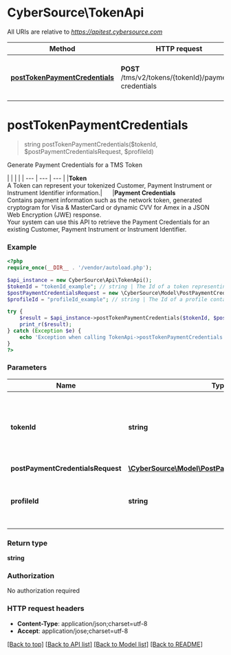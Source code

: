 # CyberSource\TokenApi

All URIs are relative to *https://apitest.cybersource.com*

Method | HTTP request | Description
------------- | ------------- | -------------
[**postTokenPaymentCredentials**](TokenApi.md#postTokenPaymentCredentials) | **POST** /tms/v2/tokens/{tokenId}/payment-credentials | Generate Payment Credentials for a TMS Token


# **postTokenPaymentCredentials**
> string postTokenPaymentCredentials($tokenId, $postPaymentCredentialsRequest, $profileId)

Generate Payment Credentials for a TMS Token

|  |  |  |     | --- | --- | --- |     |**Token**<br>A Token can represent your tokenized Customer, Payment Instrument or Instrument Identifier information.|&nbsp;&nbsp;&nbsp;&nbsp;&nbsp;&nbsp;|**Payment Credentials**<br>Contains payment information such as the network token, generated cryptogram for Visa & MasterCard or dynamic CVV for Amex in a JSON Web Encryption (JWE) response.<br>Your system can use this API to retrieve the Payment Credentials for an existing Customer, Payment Instrument or Instrument Identifier.

### Example
```php
<?php
require_once(__DIR__ . '/vendor/autoload.php');

$api_instance = new CyberSource\Api\TokenApi();
$tokenId = "tokenId_example"; // string | The Id of a token representing a Customer, Payment Instrument or Instrument Identifier.
$postPaymentCredentialsRequest = new \CyberSource\Model\PostPaymentCredentialsRequest(); // \CyberSource\Model\PostPaymentCredentialsRequest | 
$profileId = "profileId_example"; // string | The Id of a profile containing user specific TMS configuration.

try {
    $result = $api_instance->postTokenPaymentCredentials($tokenId, $postPaymentCredentialsRequest, $profileId);
    print_r($result);
} catch (Exception $e) {
    echo 'Exception when calling TokenApi->postTokenPaymentCredentials: ', $e->getMessage(), PHP_EOL;
}
?>
```

### Parameters

Name | Type | Description  | Notes
------------- | ------------- | ------------- | -------------
 **tokenId** | **string**| The Id of a token representing a Customer, Payment Instrument or Instrument Identifier. |
 **postPaymentCredentialsRequest** | [**\CyberSource\Model\PostPaymentCredentialsRequest**](../Model/PostPaymentCredentialsRequest.md)|  |
 **profileId** | **string**| The Id of a profile containing user specific TMS configuration. | [optional]

### Return type

**string**

### Authorization

No authorization required

### HTTP request headers

 - **Content-Type**: application/json;charset=utf-8
 - **Accept**: application/jose;charset=utf-8

[[Back to top]](#) [[Back to API list]](../../README.md#documentation-for-api-endpoints) [[Back to Model list]](../../README.md#documentation-for-models) [[Back to README]](../../README.md)


